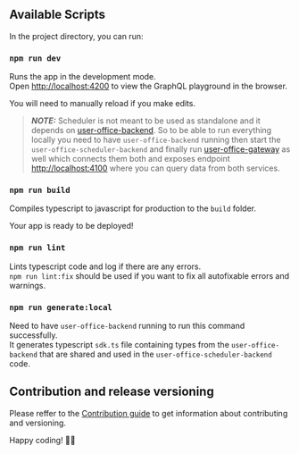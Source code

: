 ## Available Scripts

In the project directory, you can run:

### `npm run dev`

Runs the app in the development mode.<br>
Open [http://localhost:4200](http://localhost:4200) to view the GraphQL playground in the browser.

You will need to manually reload if you make edits.<br>

> **_NOTE:_** Scheduler is not meant to be used as standalone and it depends on [user-office-backend](https://github.com/UserOfficeProject/user-office-backend). So to be able to run everything locally you need to have `user-office-backend` running then start the `user-office-scheduler-backend` and finally run [user-office-gateway](https://github.com/UserOfficeProject/user-office-gateway) as well which connects them both and exposes endpoint [http://localhost:4100](http://localhost:4100) where you can query data from both services.

### `npm run build`

Compiles typescript to javascript for production to the `build` folder.<br>

Your app is ready to be deployed!

### `npm run lint`

Lints typescript code and log if there are any errors.<br>
`npm run lint:fix` should be used if you want to fix all autofixable errors and warnings.

### `npm run generate:local`

Need to have `user-office-backend` running to run this command successfully.<br>
It generates typescript `sdk.ts` file containing types from the `user-office-backend` that are shared and used in the `user-office-scheduler-backend` code.

## Contribution and release versioning

Please reffer to the [Contribution guide](CONTRIBUTING.md) to get information about contributing and versioning.

Happy coding! 👨‍💻
